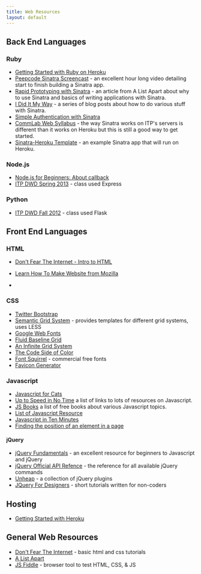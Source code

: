 ```yaml
---
title: Web Resources
layout: default
---
```


## Back End Languages

### Ruby

- [Getting Started with Ruby on Heroku](https://devcenter.heroku.com/articles/ruby)
- [Peepcode Sinatra Screencast](https://peepcode.com/products/sinatra) - an excellent hour long video detailing start to finish building a Sinatra app.
- [Rapid Prototyping with Sinatra](http://alistapart.com/article/rapid-prototyping-with-sinatra) - an article from A List Apart about why to use Sinatra and basics of writing applications with Sinatra.
- [I Did It My Way](http://ididitmyway.herokuapp.com/) - a series of blog posts about how to do various stuff with Sinatra.
- [Simple Authentication with Sinatra](http://ididitmyway.herokuapp.com/past/2011/2/22/really_simple_authentication_in_sinatra/)
- [CommLab Web Syllabus](https://github.com/ITPNYU/CommLabWeb) - the way Sinatra works on ITP's servers is different than it works on Heroku but this is still a good way to get started.
- [Sinatra-Heroku Template](https://github.com/stevenklise/Sinatra-Heroku-Template) - an example Sinatra app that will run on Heroku.

### Node.js

- [Node.js for Beginners: About callback](http://www.theprojectspot.com/tutorial-post/nodejs-for-beginners-callbacks/4)
- [ITP DWD Spring 2013](http://itpwebclass.herokuapp.com/) - class used Express

### Python
- [ITP DWD Fall 2012](http://itppyweb.herokuapp.com/) - class used Flask

## Front End Languages

### HTML
- [Don't Fear The Internet - Intro to HTML](http://www.dontfeartheinternet.com/html/html)

- [Learn How To Make Website from Mozilla](https://developer.mozilla.org/en-US/learn)
-

### CSS
- [Twitter Bootstrap](http://twitter.github.com/bootstrap/)
- [Semantic Grid System](http://semantic.gs/) - provides templates for different grid systems, uses LESS
- [Google Web Fonts](http://www.google.com/webfonts#)
- [Fluid Baseline Grid](http://fluidbaselinegrid.com/)
- [An Infinite Grid System](http://alistapart.com/article/the-infinite-grid)
- [The Code Side of Color](http://coding.smashingmagazine.com/2012/10/04/the-code-side-of-color/)
- [Font Squirrel](http://www.fontsquirrel.com/) - commercial free fonts
- [Favicon Generator](http://www.favicon.cc/)

### Javascript

- [Javascript for Cats](http://jsforcats.com/)
- [Up to Speed in No Time](http://ericleads.com/2011/09/learning-javascript-up-to-speed-in-no-time/) a list of links to
lots of resources on Javascript.
- [JS Books](http://jsbooks.revolunet.com/) a list of free books about various Javascript topics.
- [List of Javascript Resource](https://gist.github.com/LindseyB/5015434)
- [Javascript in Ten Minutes](https://github.com/spencertipping/js-in-ten-minutes)
- [Finding the position of an element in a page](http://www.quirksmode.org/js/findpos.html)

#### jQuery

- [jQuery Fundamentals](http://jqfundamentals.com/) - an excellent resource for beginners to Javascript and jQuery
- [jQuery Official API Refence](http://api.jquery.com/) - the reference for all available jQuery commands
- [Unheap](http://www.unheap.com/) - a collection of jQuery plugins
- [JQuery For Designers](http://jqueryfordesigners.com/) - short tutorials written for non-coders

## Hosting

- [Getting Started with Heroku](https://devcenter.heroku.com/articles/quickstart)

## General Web Resources

- [Don't Fear The Internet](http://www.dontfeartheinternet.com/) - basic html and css tutorials
- [A List Apart](http://www.alistpart.com)
- [JS Fiddle](http://jsfiddle.net/) - browser tool to test HTML, CSS, & JS
